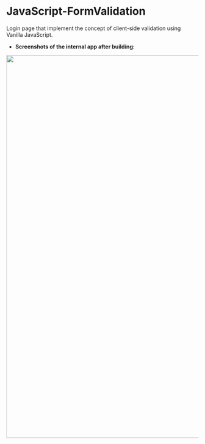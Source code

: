 # JavaScript-FormValidation
Login page that implement the concept of client-side validation using Vanilla JavaScript.
* **Screenshots of the internal app after building:**

<img src="websiteScreenShots/landPage.png" width="1000"></img>
